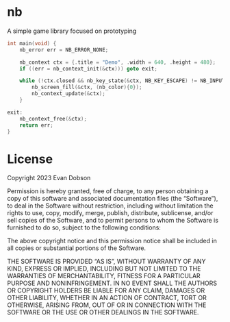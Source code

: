 # nb
A simple game library focused on prototyping

```c
int main(void) {
    nb_error err = NB_ERROR_NONE;

    nb_context ctx = {.title = "Demo", .width = 640, .height = 480};
    if ((err = nb_context_init(&ctx))) goto exit;

    while (!ctx.closed && nb_key_state(&ctx, NB_KEY_ESCAPE) != NB_INPUTSTATE_JUST_PRESSED) {
        nb_screen_fill(&ctx, (nb_color){0});
        nb_context_update(&ctx);
    }

exit:
    nb_context_free(&ctx);
    return err;
}
```

# License

Copyright 2023 Evan Dobson

Permission is hereby granted, free of charge, to any person obtaining a copy of this software and associated documentation files (the “Software”), to deal in the Software without restriction, including without limitation the rights to use, copy, modify, merge, publish, distribute, sublicense, and/or sell copies of the Software, and to permit persons to whom the Software is furnished to do so, subject to the following conditions:

The above copyright notice and this permission notice shall be included in all copies or substantial portions of the Software.

THE SOFTWARE IS PROVIDED “AS IS”, WITHOUT WARRANTY OF ANY KIND, EXPRESS OR IMPLIED, INCLUDING BUT NOT LIMITED TO THE WARRANTIES OF MERCHANTABILITY, FITNESS FOR A PARTICULAR PURPOSE AND NONINFRINGEMENT. IN NO EVENT SHALL THE AUTHORS OR COPYRIGHT HOLDERS BE LIABLE FOR ANY CLAIM, DAMAGES OR OTHER LIABILITY, WHETHER IN AN ACTION OF CONTRACT, TORT OR OTHERWISE, ARISING FROM, OUT OF OR IN CONNECTION WITH THE SOFTWARE OR THE USE OR OTHER DEALINGS IN THE SOFTWARE.
